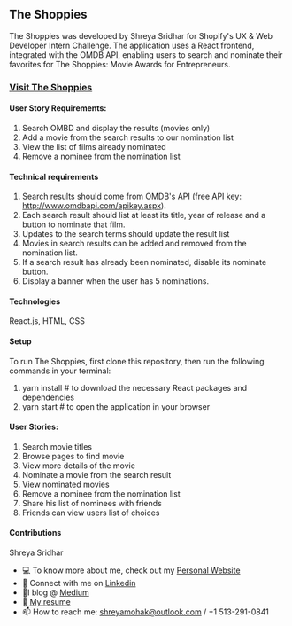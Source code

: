 ## The Shoppies

The Shoppies was developed by Shreya Sridhar for Shopify's UX & Web Developer Intern Challenge. The application uses a React frontend, integrated with the OMDB API, enabling users to search and nominate their favorites for The Shoppies: Movie Awards for Entrepreneurs.

### [Visit The Shoppies](https://shoppies-shreya.herokuapp.com/)

#### User Story Requirements:

1. Search OMBD and display the results (movies only)
2. Add a movie from the search results to our nomination list
3. View the list of films already nominated
4. Remove a nominee from the nomination list

#### Technical requirements

1. Search results should come from OMDB's API (free API key: http://www.omdbapi.com/apikey.aspx).
2. Each search result should list at least its title, year of release and a button to nominate that film.
3. Updates to the search terms should update the result list
4. Movies in search results can be added and removed from the nomination list.
5. If a search result has already been nominated, disable its nominate button.
5. Display a banner when the user has 5 nominations.

#### Technologies
React.js, HTML, CSS

#### Setup
To run The Shoppies, first clone this repository, then run the following commands in your terminal:

1. yarn install        # to download the necessary React packages and dependencies
2. yarn start          # to open the application in your browser

#### User Stories:

1. Search movie titles
2. Browse pages to find movie
3. View more details of the movie
4. Nominate a movie from the search result
5. View nominated movies
6. Remove a nominee from the nomination list
7. Share his list of nominees with friends
8. Friends can view users list of choices

#### Contributions
Shreya Sridhar
- 💻 To know more about me, check out my [Personal Website](https://shreyastorage.z5.web.core.windows.net/) 
- 💬 Connect with me on [Linkedin](https://www.linkedin.com/in/shreyasridhariitb/)
- 📝I blog @ [Medium](https://shreyasridhar1109.medium.com/)
- 📃 [My resume](https://shreyastorage.blob.core.windows.net/shreyasridhariitbresume/shreya_iitb_resume.pdf) 
- 📫 How to reach me: shreyamohak@outlook.com / +1 513-291-0841
